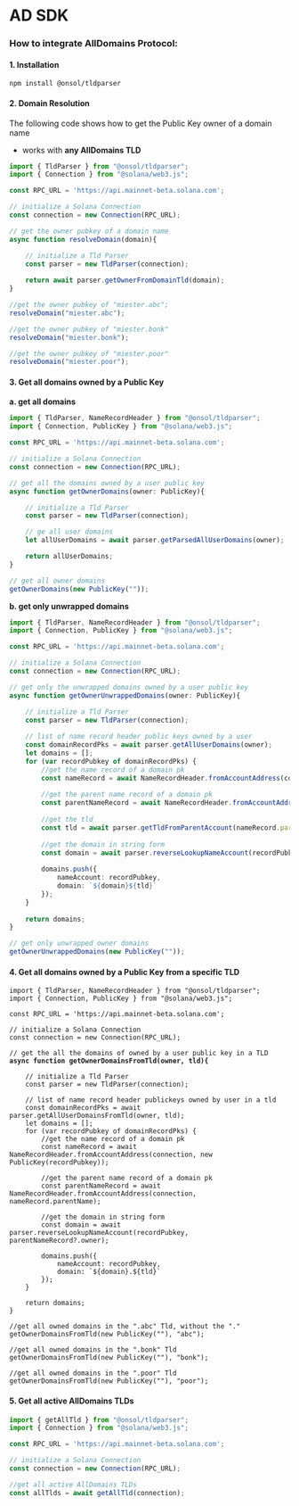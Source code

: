 # AD SDK

### How to integrate AllDomains Protocol:

#### 1. Installation

```
npm install @onsol/tldparser
```

#### 2. Domain Resolution

The following code shows how to get the Public Key owner of a domain name

* works with **any AllDomains TLD**

```typescript
import { TldParser } from "@onsol/tldparser";
import { Connection } from "@solana/web3.js";

const RPC_URL = 'https://api.mainnet-beta.solana.com';

// initialize a Solana Connection
const connection = new Connection(RPC_URL);

// get the owner pubkey of a domain name
async function resolveDomain(domain){

    // initialize a Tld Parser
    const parser = new TldParser(connection);
    
    return await parser.getOwnerFromDomainTld(domain);
}

//get the owner pubkey of "miester.abc";
resolveDomain("miester.abc");

//get the owner pubkey of "miester.bonk"
resolveDomain("miester.bonk");

//get the owner pubkey of "miester.poor"
resolveDomain("miester.poor");

```



#### 3. Get all domains owned by a Public Key

**a. get all domains**&#x20;

```typescript
import { TldParser, NameRecordHeader } from "@onsol/tldparser";
import { Connection, PublicKey } from "@solana/web3.js";

const RPC_URL = 'https://api.mainnet-beta.solana.com';

// initialize a Solana Connection
const connection = new Connection(RPC_URL);

// get all the domains owned by a user public key
async function getOwnerDomains(owner: PublicKey){

    // initialize a Tld Parser
    const parser = new TldParser(connection);

    // ge all user domains
    let allUserDomains = await parser.getParsedAllUserDomains(owner);

    return allUserDomains;
}

// get all owner domains
getOwnerDomains(new PublicKey(""));
```

**b. get only unwrapped domains**

```typescript
import { TldParser, NameRecordHeader } from "@onsol/tldparser";
import { Connection, PublicKey } from "@solana/web3.js";

const RPC_URL = 'https://api.mainnet-beta.solana.com';

// initialize a Solana Connection
const connection = new Connection(RPC_URL);

// get only the unwrapped domains owned by a user public key
async function getOwnerUnwrappedDomains(owner: PublicKey){

    // initialize a Tld Parser
    const parser = new TldParser(connection);
    
    // list of name record header public keys owned by a user
    const domainRecordPks = await parser.getAllUserDomains(owner);
    let domains = [];
    for (var recordPubkey of domainRecordPks) {
        //get the name record of a domain pk
        const nameRecord = await NameRecordHeader.fromAccountAddress(connection, new PublicKey(recordPubkey));
        
        //get the parent name record of a domain pk
        const parentNameRecord = await NameRecordHeader.fromAccountAddress(connection, nameRecord.parentName);
        
        //get the tld
        const tld = await parser.getTldFromParentAccount(nameRecord.parentName);
        
        //get the domain in string form
        const domain = await parser.reverseLookupNameAccount(recordPubkey, parentNameRecord?.owner);
        
        domains.push({
            nameAccount: recordPubkey,
            domain: `${domain}${tld}`
        });
    }
      
    return domains;
}

// get only unwrapped owner domains
getOwnerUnwrappedDomains(new PublicKey(""));
```



#### 4. Get all domains owned by a Public Key from a specific TLD

<pre class="language-typescript"><code class="lang-typescript">import { TldParser, NameRecordHeader } from "@onsol/tldparser";
import { Connection, PublicKey } from "@solana/web3.js";

const RPC_URL = 'https://api.mainnet-beta.solana.com';

// initialize a Solana Connection
const connection = new Connection(RPC_URL);

// get the all the domains of owned by a user public key in a TLD
<strong>async function getOwnerDomainsFromTld(owner, tld){
</strong>
    // initialize a Tld Parser
    const parser = new TldParser(connection);
    
    // list of name record header publickeys owned by user in a tld
    const domainRecordPks = await parser.getAllUserDomainsFromTld(owner, tld);
    let domains = [];
    for (var recordPubkey of domainRecordPks) {
        //get the name record of a domain pk
        const nameRecord = await NameRecordHeader.fromAccountAddress(connection, new PublicKey(recordPubkey));
        
        //get the parent name record of a domain pk
        const parentNameRecord = await NameRecordHeader.fromAccountAddress(connection, nameRecord.parentName);
        
        //get the domain in string form
        const domain = await parser.reverseLookupNameAccount(recordPubkey, parentNameRecord?.owner);
        
        domains.push({
            nameAccount: recordPubkey,
            domain: `${domain}.${tld}`
        });
    }
      
    return domains;
}

//get all owned domains in the ".abc" Tld, without the "."
getOwnerDomainsFromTld(new PublicKey(""), "abc");

//get all owned domains in the ".bonk" Tld
getOwnerDomainsFromTld(new PublicKey(""), "bonk");

//get all owned domains in the ".poor" Tld
getOwnerDomainsFromTld(new PublicKey(""), "poor");
</code></pre>

####

#### 5.  Get all active AllDomains TLDs

```typescript
import { getAllTld } from "@onsol/tldparser";
import { Connection } from "@solana/web3.js";

const RPC_URL = 'https://api.mainnet-beta.solana.com';

// initialize a Solana Connection
const connection = new Connection(RPC_URL);

//get all active AllDomains TLDs
const allTlds = await getAllTld(connection);
```
